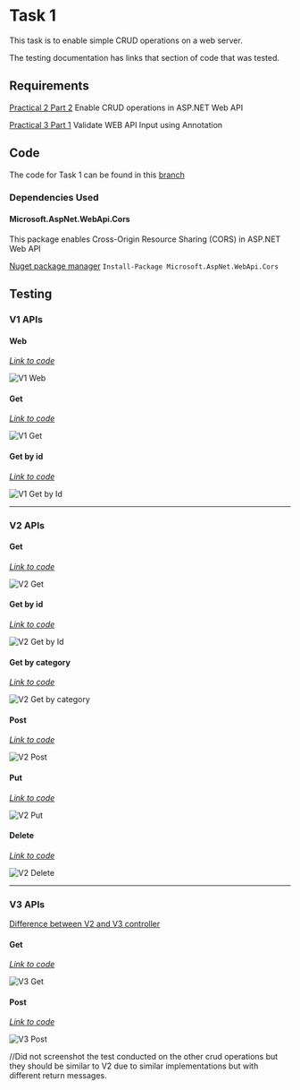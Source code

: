 # Task 1 

This task is to enable simple CRUD operations on a web server.

The testing documentation has links that section of code that was tested.

## Requirements

[Practical 2 Part 2](https://docs.google.com/document/d/1fQCyw4GJJcSDXCAzRe9RRso-ldYJ3Ygay3UMnpahQM0/edit#bookmark=id.uu2kbbog5u9d)
Enable CRUD operations in ASP.NET Web API

[Practical 3 Part 1](https://docs.google.com/document/d/1a-Q5qkz5xAfHDKnN15zJPM69xpfsH-x7bWPAQid-m7U/edit#heading=h.i10i9kig19vg)
Validate WEB API Input using Annotation

## Code

The code for Task 1 can be found in this [branch](https://github.com/francisyzy/CSCAssignment/tree/Task1)

### Dependencies Used

#### Microsoft.AspNet.WebApi.Cors

This package enables Cross-Origin Resource Sharing (CORS) in ASP.NET Web API

[Nuget package manager](https://www.nuget.org/packages/Microsoft.AspNet.WebApi.Cors)
``` Install-Package Microsoft.AspNet.WebApi.Cors ```

## Testing

### V1 APIs

#### Web

*[Link to code](https://github.com/francisyzy/CSCAssignment/blob/Task1/CSCAssignment/index.html)*

![V1 Web](Pictures/Task1/V1-Web.png)

#### Get

*[Link to code](https://github.com/francisyzy/CSCAssignment/blob/Task1/CSCAssignment/Controllers/ProductsV1Controller.cs#L57-L63)*

![V1 Get](Pictures/Task1/V1-Get.png)

#### Get by id

*[Link to code](https://github.com/francisyzy/CSCAssignment/blob/Task1/CSCAssignment/Controllers/ProductsV1Controller.cs#L66-L77)*

![V1 Get by Id](Pictures/Task1/V1-Get-by-Id.png)

---

### V2 APIs

#### Get

*[Link to code](https://github.com/francisyzy/CSCAssignment/blob/Task1/CSCAssignment/Controllers/ProductsV2Controller.cs#L15-L21)*

![V2 Get](Pictures/Task1/V2-Get.png)

#### Get by id

*[Link to code](https://github.com/francisyzy/CSCAssignment/blob/Task1/CSCAssignment/Controllers/ProductsV2Controller.cs#L22-L39)*

![V2 Get by Id](Pictures/Task1/V2-Get-by-Id.png)

#### Get by category

*[Link to code](https://github.com/francisyzy/CSCAssignment/blob/Task1/CSCAssignment/Controllers/ProductsV2Controller.cs#L40-L47)*

![V2 Get by category](Pictures/Task1/V2-Get-by-Cat.png)

#### Post

*[Link to code](https://github.com/francisyzy/CSCAssignment/blob/Task1/CSCAssignment/Controllers/ProductsV2Controller.cs#L48-L66)*

![V2 Post](Pictures/Task1/V2-Post.png)

#### Put

*[Link to code](https://github.com/francisyzy/CSCAssignment/blob/Task1/CSCAssignment/Controllers/ProductsV2Controller.cs#L67-L84)*

![V2 Put](Pictures/Task1/V2-Put.png)

#### Delete

*[Link to code](https://github.com/francisyzy/CSCAssignment/blob/Task1/CSCAssignment/Controllers/ProductsV2Controller.cs#L85-L102)*

![V2 Delete](Pictures/Task1/V2-Delete.png)

---

### V3 APIs

[Difference between V2 and V3 controller](https://www.diffchecker.com/ZfFoaugN)

#### Get

*[Link to code](https://github.com/francisyzy/CSCAssignment/blob/Task1/CSCAssignment/Controllers/ProductsV3Controller.cs#L17-L23)*

![V3 Get](Pictures/Task1/V3-Get.png)

#### Post

*[Link to code](https://github.com/francisyzy/CSCAssignment/blob/Task1/CSCAssignment/Controllers/ProductsV3Controller.cs#L66-L85)*

![V3 Post](Pictures/Task1/V3-Post.png)

//Did not screenshot the test conducted on the other crud operations but they should be similar to V2 due to similar implementations but with different return messages.